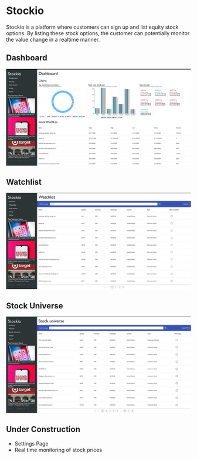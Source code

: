 # Stockio
Stockio is a platform where customers can sign up and list equity stock options. By listing these stock options, the customer can potentially monitor the value change in a realtime manner.

## Dashboard
![alt dashboad](https://github.com/vishnudivakar31/Stockio/blob/master/Stockio-Screenshots/dashboard.png?raw=true)

## Watchlist
![alt watchlist](https://github.com/vishnudivakar31/Stockio/blob/master/Stockio-Screenshots/watchlist.png?raw=true)

## Stock Universe
![alt stock-universe](https://github.com/vishnudivakar31/Stockio/blob/master/Stockio-Screenshots/stock-universe.png?raw=true)

## Under Construction
* Settings Page
* Real time monitoring of stock prices
